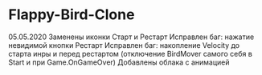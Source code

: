 # Flappy-Bird-Clone

05.05.2020
Заменены иконки Старт и Рестарт
Исправлен баг: нажатие невидимой кнопки Рестарт
Исправлен баг: накопление Velocity до старта инры и перед рестартом (отключение BirdMover самого себя в Start и при Game.OnGameOver)
Добавлены облака с анимацией
